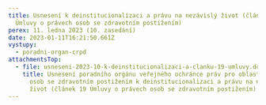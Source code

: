 ```yaml
---
title: Usnesení k deinstitucionalizaci a právu na nezávislý život (článek 19
  Úmluvy o právech osob se zdravotním postižením)
perex: 11. ledna 2023 (10. zasedání)
date: 2023-01-11T16:21:50.661Z
vystupy:
  - poradni-organ-crpd
attachmentsTop:
  - file: usneseni-2023-10-k-deinstitucionalizaci-a-clanku-19-umluvy.docx
    title: Usnesení poradního orgánu veřejného ochránce práv pro oblast ochrany práv
      osob se zdravotním postižením k deinstitucionalizaci a právu na nezávislý
      život (článek 19 Úmluvy o právech osob se zdravotním postižením)
---
```

